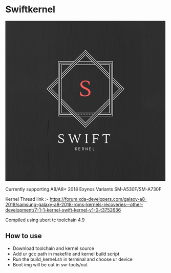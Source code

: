 # Swiftkernel

![SwiftKernel Logo](https://github.com/EliteCrewDev/SWIFT-android_kernel_samsung_universal7885/blob/Sem8.5/S.jpg)

Currently supporting A8/A8+ 2018 Exynos Variants SM-A530F/SM-A730F


Kernel Thread link :- https://forum.xda-developers.com/galaxy-a8-2018/samsung-galaxy-a8-2018-roms-kernels-recoveries--other-development/7-1-1-kernel-swift-kernel-v1-0-t3752636


Compiled using ubert tc toolchain 4.9

## How to use
* Download toolchain and kernel source
* Add ur gcc path in makefile and kernel build script 
* Run the build_kernel.sh in terminal and choose ur device 
* Boot img will be out in sw-tools/out

